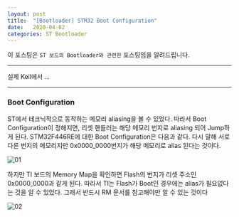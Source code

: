 ```yaml
---
layout: post
title:  "[Bootloader] STM32 Boot Configuration"
date:   2020-04-02
categories: ST Bootloader
---
```


이 포스팅은 `ST 보드의 Bootloader와 관련한` 포스팅임을 알려드립니다.

---
실제 Keil에서 ...

---
### Boot Configuration

ST에서 테크닉적으로 동작하는 메모리 aliasing을 볼 수 있었다. 따라서 Boot Configuration이 정해지면, 리셋 핸들러는 해당 메모리 번지로 aliasing 되어 Jump하게 된다. STM32F446RE에 대한 Boot Configuration은 다음과 같다. 다시 말해 서로 다른 번지의 메모리지만 0x0000_0000번지가 해당 메모리로 alias 된다는 것이다.

![01](https://drive.google.com/uc?id=1xHzn7jZBFokzQ3emTfSZ390Mv1lTAOBE)

하지만 TI 보드의 Memory Map을 확인하면 Flash의 번지가 리셋 주소인 0x0000_0000과 같게 된다. 따라서 TI는 Flash가 Boot인 경우에는 alias가 필요없다는 것을 알 수 있었다. 그래서 반드시 RM 문서를 참고해야만 알 수 있는 것이다

![02](https://drive.google.com/uc?id=1SMS8LACF0dgezSkpCGfnof-iCFX1FX0p)
